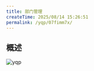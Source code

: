 ```yaml
---
title: 部门管理
createTime: 2025/08/14 15:26:51
permalink: /yqp/07fimm7x/
---
```


## 概述

![yqp](/yqp/config/dept.png)
